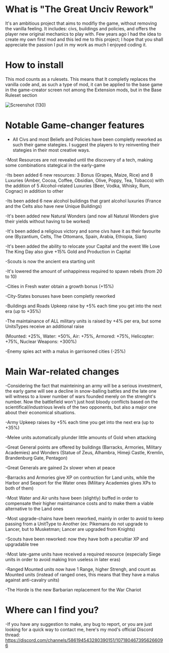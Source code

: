 # What is "The Great Unciv Rework"
It's an ambitious project that aims to modifiy the game, without removing the vanilla feeling. It includes: civs, buildings and policies, and offers the player new original mechanics to play with. Few years ago I had the idea to create my own first mod and this led me to this project; I hope that you shall appreciate the passion I put in my work as much I enjoyed coding it.



# How to install
This mod counts as a rulesets. This means that It completly replaces the vanilla code and, as such a type of mod, it can be applied to the base game in the game-creator screen not among the Extension mods, but in the Base Ruleset section

![Screenshot (130)](https://user-images.githubusercontent.com/102094544/220199396-d4b7b514-f521-4c37-8cd9-07aa77811ba0.png)


# Notable Game-changer features

- All Civs and most Beliefs and Policies have been completly reworked as such their game stategies. I suggest the players to try reinventing their stategies in their most creative ways.

-Most Resources are not revealed until the discovery of a tech, making some combinations stategical in the early-game

-Its been added 6 new resources: 3 Bonus (Grapes, Maize, Rice) and 8 Luxuries (Amber, Cocoa, Coffee, Obsidian, Olive, Poppy, Tea, Tobacco) with the addition of 5 Alcohol-related Luxuries (Beer, Vodka, Whisky, Rum, Cognac) in addition to other 

-Its been added 6 new alcohol buildings that grant alcohol luxuries (France and the Celts also have new Unique Buildings) 

-It's been added new Natural Wonders (and now all Natural Wonders give their yields without having to be worked)

-It's been added a religious victory and some civs have it as their favourite one (Byzantium, Celts, The Ottomans, Spain, Arabia, Ethiopia, Siam)

-It's been added the ability to relocate your Capital and the event We Love The King Day also give +15% Gold and Production in Capital

-Scouts is now the ancient era starting unit

-It's lowered the amount of unhappiness required to spawn rebels (from 20 to 10)

-Cities in Fresh water obtain a growth bonus (+15%)

-City-States bonuses have been completly reworked

-Buildings and Roads Upkeep raise by +5% each time you get into the next era (up to +35%)

-The maintainance of ALL military units is raised by +4% per era, but some UnitsTypes receive an additional raise

(Mounted: +25%,
 Water: +50%,
 Air: +75%,
 Armored: +75%,
 Helicopter: +75%,
 Nuclear Weapons: +300%)

 -Enemy spies act with a malus in garrisoned cities (-25%)
 
# Main War-related changes
  
-Considering the fact that mainteining an army will be a serious investment, the early game will see a decline in snow-balling battles and the late one will witness to a lower number of wars founded merely on the strenght's number. Now the battlefield won't just host bloody conflicts based on the scientifical/industrious levels of the two opponents, but also a major one about their economical situations.

-Army Upkeep raises by +5% each time you get into the next era (up to +35%)

-Melee units automatically plunder little amounts of Gold when attacking

-Great General points are offered by buildings (Barracks, Armories, Military Academies) and Wonders (Statue of Zeus, Alhambra, Himeji Castle, Kremlin, Brandenburg Gate, Pentagon)

-Great Generals are gained 2x slower when at peace

-Barracks and Armories give XP on contruction for Land units, while the Harbor and Seaport for the Water ones (Military Academies gives XPs to both of them)

-Most Water and Air units have been (slightly) buffed in order to compensate their higher maintainance costs and to make them a viable alternative to the Land ones
 
 -Most upgrade-chains have been reworked, mainly in order to avoid to keep passing from a UnitType to Another (ex: Pikemans do not upgrade to Lancer, but to Musketman; Lancer are upgraded from Knights)
 
 -Scouts have been reworked: now they have both a pecultiar XP and upgradable tree
 
 -Most late-game units have received a required resource (especially Siege units in order to avoid making Iron useless in later eras)
 
 -Ranged Mounted units now have 1 Range, higher Strengh, and count as Mounted units (instead of ranged ones, this means that they have a malus against anti-cavalry units)
 
 -The Horde is the new Barbarian replacement for the War Chariot


# Where can I find you?

-If you have any suggestion to make, any bug to report, or you are just looking for a quick way to contact me, here's my mod's official Discord thread:
https://discord.com/channels/586194543280390151/1071804673956266096
